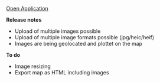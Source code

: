 [Open Application](https://mapme-initiative.github.io/GeoDataPictures_app/)

**Release notes**
- Upload of multiple images possible 
- Upload of multiple image formats possible (jpg/heic/heif)
- Images are being geolocated and plottet on the map

**To do**  
- Image resizing  
- Export map as HTML including images  